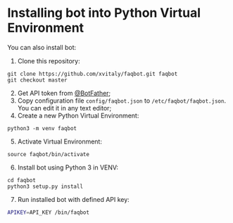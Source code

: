 # Installing bot into Python Virtual Environment
You can also install bot:
 1. Clone this repository:
 ```
 git clone https://github.com/xvitaly/faqbot.git faqbot
 git checkout master
 ```
 2. Get API token from [@BotFather](https://t.me/BotFather);
 3. Copy configuration file `config/faqbot.json` to `/etc/faqbot/faqbot.json`. You can edit it in any text editor;
 4. Create a new Python Virtual Environment:
 ```
 python3 -m venv faqbot
 ```
 5. Activate Virtual Environment:
 ```
 source faqbot/bin/activate
 ```
 6. Install bot using Python 3 in VENV:
 ```
 cd faqbot
 python3 setup.py install
 ```
 7. Run installed bot with defined API key:
 ```bash
 APIKEY=API_KEY /bin/faqbot
 ```
